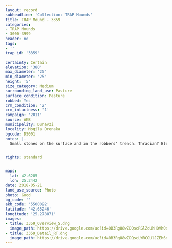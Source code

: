 ```yaml
---
layout: record
subheadline: 'Collection: TRAP Mounds'
title: TRAP Mound - 3359
categories:
- TRAP Mounds
- 3000-3999
header: no
tags:
- ''
trap_id: '3359'

certainty: Certain
elevation: '380'
max_diameter: '25'
min_diameter: '25'
height: '5'
size_category: Medium
surrounding_land_use: Pasture
surface_condition: Pasture
robbed: Yes
crm_condition: '2'
crm_intactness: '1'
campaign: '2011'
source: AKB
municipality: Dunavzi
locality: Mogila Drenaka
bgcode: DS001
notes: |-
  Small stones on the surface and in the robbers' trench. Thracian? Elevation marker on the top.


rights: standard


maps:
  lat: 42.6285
  lon: 25.2442
date: 2018-05-21
land_use_source: Photo
photo: Good
bg_code: ''
akb_code: '5500092'
latitude: '42.65246'
longitude: '25.278871'
images:
- title: 3359_Overview_S.dng
  image_path: https://drive.google.com/uc?id=0B3Rg88wZDQscRGlZcUhHOVhQdDg
- title: 3359_Detail_RT.dng
  image_path: https://drive.google.com/uc?id=0B3Rg88wZDQscLWRCOUlJZEh6djQ
---
```

